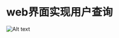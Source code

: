 web界面实现用户查询
===========
![Alt text](https://github.com/liu09143720/guitar2/blob/master/%E6%9F%A5%E8%AF%A2%E5%90%89%E4%BB%96.png)

